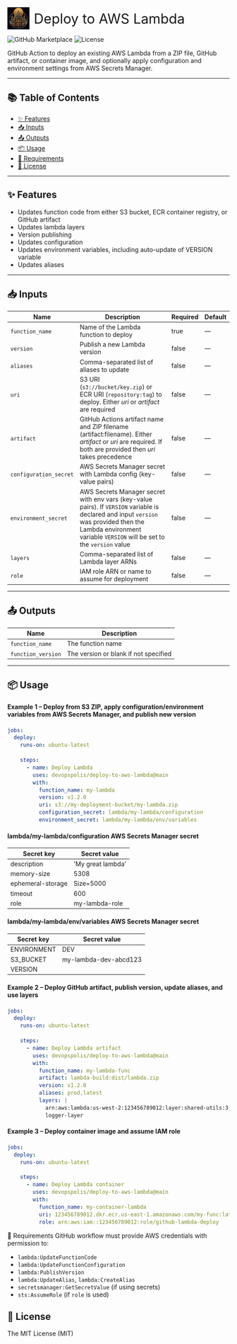 <div style="display: flex; align-items: center;">
  <img src="logo.png" alt="DevOpspolis Logo" width="50" height="50" style="margin-right: 10px;"/>
  <span style="font-size: 2.2em;">Deploy to AWS Lambda</span>
</div>

![GitHub Marketplace](https://img.shields.io/badge/GitHub%20Marketplace-Deploy%20to%20AWS%20Lambda-blue?logo=github)
![License](https://img.shields.io/github/license/devopspolis/deploy-to-aws-lambda)

<p>
GitHub Action to deploy an existing AWS Lambda from a ZIP file, GitHub artifact, or container image, and optionally apply configuration and environment settings from AWS Secrets Manager.
</p>




---

## 📚 Table of Contents
- [✨ Features](#features)
- [📥 Inputs](#inputs)
- [📤 Outputs](#outputs)
- [📦 Usage](#usage)
- [🚦 Requirements](#requirements)
- [🪪 License](#license)

---
<!-- trunk-ignore(markdownlint/MD033) -->
<a id="features"></a>
## ✨ Features
- Updates function code from either S3 bucket, ECR container registry, or GitHub artifact
- Updates lambda layers
- Version publishing
- Updates configuration
- Updates environment variables, including auto-update of VERSION variable
- Updates aliases

---
<!-- trunk-ignore(markdownlint/MD033) -->
<a id="inputs"></a>
## 📥 Inputs

| Name                   | Description                                                            | Required | Default |
|------------------------|------------------------------------------------------------------------|----------|---------|
| `function_name`        | Name of the Lambda function to deploy                                  | true     | —       |
| `version`              | Publish a new Lambda version                                           | false    | —       |
| `aliases`              | Comma-separated list of aliases to update                              | false    | —       |
| `uri`                  | S3 URI (`s3://bucket/key.zip`) or ECR URI (`repository:tag`) to deploy. Either *uri* or *artifact* are required | false | —       |
| `artifact`             | GitHub Actions artifact name and ZIP filename (artifact:filename). Either *artifact* or *uri* are required. If both are provided then *uri* takes precedence             | false    | —       |
| `configuration_secret` | AWS Secrets Manager secret with Lambda config (key-value pairs)        | false    | —       |
| `environment_secret`   | AWS Secrets Manager secret with env vars (key-value pairs). If `VERSION` variable is declared and input `version` was provided then the Lambda environment variable `VERSION` will be set to the `version` value         | false    | —       |
| `layers`               | Comma-separated list of Lambda layer ARNs                              | false    | —       |
| `role`                | IAM role ARN or name to assume for deployment                          | false    | —       |

---
<!-- trunk-ignore(markdownlint/MD033) -->
<a id="outputs"></a>
## 📤 Outputs

| Name              | Description                                        |
|-------------------|----------------------------------------------------|
| `function_name`   | The function name                                  |
| `function_version`| The version or blank if not specified              |

---
<!-- trunk-ignore(markdownlint/MD033) -->
<a id="usage"></a>
## 📦 Usage

#### Example 1 – Deploy from S3 ZIP, apply configuration/environment variables from AWS Secrets Manager, and publish new version

```yaml
jobs:
  deploy:
    runs-on: ubuntu-latest

    steps:
      - name: Deploy Lambda
        uses: devopspolis/deploy-to-aws-lambda@main
        with:
          function_name: my-lambda
          version: v1.2.0
          uri: s3://my-deployment-bucket/my-lambda.zip
          configuration_secret: lambda/my-lambda/configuration
          environment_secret: lambda/my-lambda/env/variables
```
#### lambda/my-lambda/configuration AWS Secrets Manager secret

| Secret key            | Secret value      |
|-----------------------|-------------------|
| description           | 'My great lambda' |
| memory-size           | 5308              |
| ephemeral-storage     | Size=5000         |
| timeout               | 600               |
| role                  | my-lambda-role    |

#### lambda/my-lambda/env/variables AWS Secrets Manager secret

| Secret key  | Secret value          |
|-------------|-----------------------|
| ENVIRONMENT | DEV                   |
| S3_BUCKET   | my-lambda-dev-abcd123 |
| VERSION     |                       |

#### Example 2 – Deploy GitHub artifact, publish version, update aliases, and use layers
```yaml
jobs:
  deploy:
    runs-on: ubuntu-latest

    steps:
      - name: Deploy Lambda artifact
        uses: devopspolis/deploy-to-aws-lambda@main
        with:
          function_name: my-lambda-func
          artifact: lambda-build:dist/lambda.zip
          version: v1.2.0
          aliases: prod,latest
          layers: |
            arn:aws:lambda:us-west-2:123456789012:layer:shared-utils:3,
            logger-layer
```

#### Example 3 – Deploy container image and assume IAM role
```yaml
jobs:
  deploy:
    runs-on: ubuntu-latest

    steps:
      - name: Deploy Lambda container
        uses: devopspolis/deploy-to-aws-lambda@main
        with:
          function_name: my-container-lambda
          uri: 123456789012.dkr.ecr.us-east-1.amazonaws.com/my-func:latest
          role: arn:aws:iam::123456789012:role/github-lambda-deploy
```

<!-- trunk-ignore(markdownlint/MD033) -->
<a id="requirements"></a>
🚦 Requirements
GitHub workflow must provide AWS credentials with permission to:
- `lambda:UpdateFunctionCode`
- `lambda:UpdateFunctionConfiguration`
- `lambda:PublishVersion`
- `lambda:UpdateAlias`, `lambda:CreateAlias`
- `secretsmanager:GetSecretValue` (if using secrets)
- `sts:AssumeRole` (if `role` is used)

<!-- trunk-ignore(markdownlint/MD033) -->
<a id="license"></a>
## 🪪 License
The MIT License (MIT)
